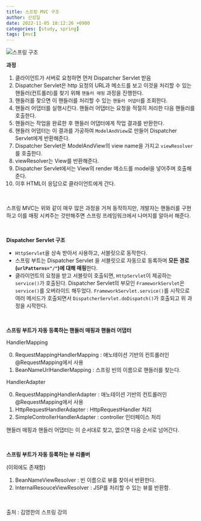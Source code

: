 ```yaml
---
title: 스프링 MVC 구조
author: 신성일
date: 2022-11-05 18:12:26 +0900
categories: [study, spring]
tags: [mvc]
---
```



![스프링 구조](https://cdn.inflearn.com/public/comments/f411d5af-8466-4119-9dcd-5676edc1fb49/%EC%9D%B4%EB%AF%B8%EC%A7%80%20001.png)

**과정**

1. 클라이언트가 서버로 요청하면 먼저 Dispatcher Servlet 받음
2. Dispatcher Servlet은 http 요청의 URL과 메소드를 보고 이것을 처리할 수 있는 핸들러(컨트롤러)를 찾기 위해 `핸들러 매핑` 과정을 진행한다.
3. 핸들러를 찾으면 이 핸들러를 처리할 수 있는 `핸들러 어댑터`를 조회한다.
4. 핸들러 어댑터를 실행시킨다. 핸들러 어댑터는 요청을 적절히 처리한 다음 핸들러를 호출한다.
5. 핸들러는 작업을 완료한 후 핸들러 어댑터에게 작업 결과를 반환한다.
6. 핸들러 어댑터는 이 결과를 가공하여 `ModelAndView`로 만들어 Dispatcher Servlet에게 반환해준다.
7. Dispatcher Servlet은 ModelAndView의 view name을 가지고 `viewResolver` 를 호출한다.
8. viewResolver는 View를 반환해준다.
9. Dispatcher Servlet에서는 View의 render 메소드를 model을 넣어주며 호출해준다.
10.   이후 HTML이 응답으로 클라이언트에게 간다.

<br/>

스프링 MVC는 위와 같이 매우 많은 과정을 거쳐 동작하지만, 개발자는 핸들러를 구현하고 이를 매핑 시켜주는 것만해주면 스프링 프레임워크에서 나머지를 알아서 해준다.

<br/>

**Dispatcher Servlet 구조**

-  `HttpServlet`을 상속 받아서 사용하고, 서블릿으로 동작한다.
-  스프링 부트는 Dispatcher Servlet 을 서블릿으로 자동으로 동록하며 **모든 경로(`urlPatterns="/"`)에 대해 매핑**한다.
-  클라이언트의 요청을 받고 서블릿이 호출되면, `HttpServlet`이 제공하는 `service()`가 호출된다. Dispatcher Servlet의 부모인 `FrameworkServlet`은 `service()`를 오버라이드 해두었다. `FrameworkServlet.service()`를 시작으로 여러 메서드가 호출되면서 `DispatcherServlet.doDispatch()`가 호출되고 위 과정을 시작한다.

<br/>

**스프링 부트가 자동 등록하는 핸들러 매핑과 핸들러 어댑터**

HandlerMapping

0. RequestMappingHandlerMapping : 애노테이션 기반의 컨트롤러인 @RequestMapping에서 사용
1. BeanNameUrlHandlerMapping : 스프링 빈의 이름으로 핸들러를 찾는다.

HandlerAdapter

0. RequestMappingHandlerAdapter : 애노테이션 기반의 컨트롤러인 @RequestMapping에서 사용
1. HttpRequestHandlerAdapter : HttpRequestHandler 처리
2. SimpleControllerHandlerAdapter : controller 인터페이스 처리

핸들러 매핑과 핸들러 어댑터는 이 순서대로 찾고, 없으면 다음 순서로 넘어간다.

<br/>

**스프링 부트가 자동 등록하는 뷰 리졸버**

(이외에도 존재함)

1. BeanNameViewResolver : 빈 이름으로 뷰를 찾아서 반환한다.
2. InternalResouceViewResolver : JSP를 처리할 수 있는 뷰를 반환함.

<br/>

출처 : 김영한의 스프링 강의
